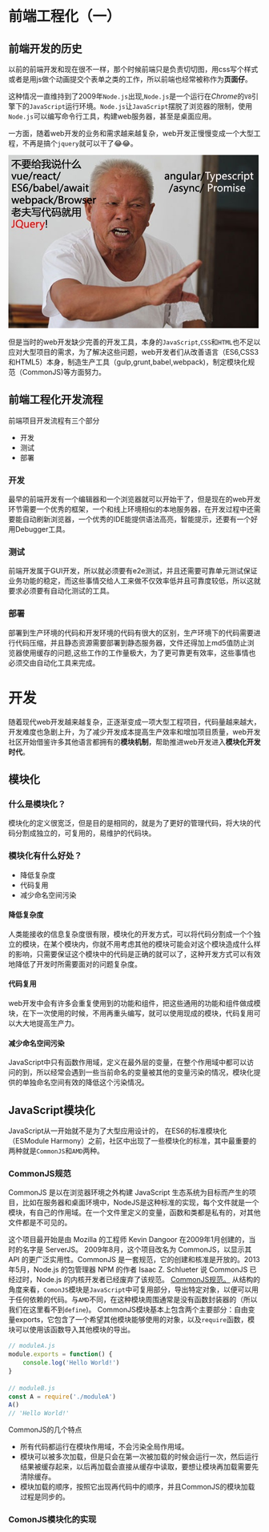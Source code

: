 # 前端工程化（一）
## 前端开发的历史
以前的前端开发和现在很不一样，那个时候前端只是负责切切图，用css写个样式或者是用js做个动画提交个表单之类的工作，所以前端也经常被称作为**页面仔**。

这种情况一直维持到了2009年`Node.js`出现,`Node.js`是一个运行在*Chrome*的`V8`引擎下的`JavaScript`运行环境。`Node.js`让`JavaScript`摆脱了浏览器的限制，使用`Node.js`可以编写命令行工具，构建web服务器，甚至是桌面应用。

一方面，随着web开发的业务和需求越来越复杂，web开发正慢慢变成一个大型工程，不再是搞个`jquery`就可以干了😂😂。

![avatar](/static/老夫写代码就用jQuery.jpg)

但是当时的web开发缺少完善的开发工具，本身的`JavaScript`,`CSS`和`HTML`也不足以应对大型项目的需求，为了解决这些问题，web开发者们从改善语言（ES6,CSS3和HTML5）本身，制造生产工具（gulp,grunt,babel,webpack)，制定模块化规范（CommonJS)等方面努力。
## 前端工程化开发流程
前端项目开发流程有三个部分
- 开发
- 测试
- 部署
### 开发
最早的前端开发有一个编辑器和一个浏览器就可以开始干了，但是现在的web开发环节需要一个优秀的框架，一个和线上环境相似的本地服务器，在开发过程中还需要能自动刷新浏览器，一个优秀的IDE能提供语法高亮，智能提示，还要有一个好用Debugger工具。
### 测试
前端开发属于GUI开发，所以就必须要有e2e测试，并且还需要可靠单元测试保证业务功能的稳定，而这些事情交给人工来做不仅效率低并且可靠度较低，所以这就要求必须要有自动化测试的工具。
### 部署
部署到生产环境的代码和开发环境的代码有很大的区别，生产环境下的代码需要进行代码压缩，并且静态资源需要部署到静态服务器，文件还得加上md5值防止浏览器使用缓存的问题,这些工作的工作量极大，为了更可靠更有效率，这些事情也必须交由自动化工具来完成。

# 开发
随着现代web开发越来越复杂，正逐渐变成一项大型工程项目，代码量越来越大，开发难度也急剧上升，为了减少开发成本提高生产效率和增加项目质量，web开发社区开始借鉴许多其他语言都拥有的**模块机制**，帮助推进web开发进入**模块化开发时代**。

## 模块化
### 什么是模块化？
模块化的定义很宽泛，但是目的是相同的，就是为了更好的管理代码，将大块的代码分割成独立的，可复用的，易维护的代码块。
### 模块化有什么好处？
- 降低复杂度
- 代码复用
- 减少命名空间污染
#### 降低复杂度
人类能接收的信息复杂度很有限，模块化的开发方式，可以将代码分割成一个个独立的模块，在某个模块内，你就不用考虑其他的模块可能会对这个模块造成什么样的影响，只需要保证这个模块中的代码是正确的就可以了，这种开发方式可以有效地降低了开发时所需要面对的问题复杂度。
#### 代码复用
web开发中会有许多会重复使用到的功能和组件，把这些通用的功能和组件做成模块，在下一次使用的时候，不用再重头编写，就可以使用现成的模块，代码复用可以大大地提高生产力。
#### 减少命名空间污染
JavaScript中只有函数作用域，定义在最外层的变量，在整个作用域中都可以访问的到，所以经常会遇到一些当前命名的变量被其他的变量污染的情况，模块化提供的单独命名空间有效的降低这个污染情况。
## JavaScript模块化
JavaScript从一开始就不是为了大型应用设计的，
在ES6的标准模块化（ESModule Harmony）之前，社区中出现了一些模块化的标准，其中最重要的两种就是`CommonJS`和`AMD`两种。

### CommonJS规范
CommonJS 是以在浏览器环境之外构建 JavaScript 生态系统为目标而产生的项目，比如在服务器和桌面环境中，NodeJS是这种标准的实现，每个文件就是一个模块，有自己的作用域。在一个文件里定义的变量，函数和类都是私有的，对其他文件都是不可见的。

这个项目最开始是由 Mozilla 的工程师 Kevin Dangoor 在2009年1月创建的，当时的名字是 ServerJS。
2009年8月，这个项目改名为 CommonJS，以显示其 API 的更广泛实用性。CommonJS 是一套规范，它的创建和核准是开放的。2013年5月，Node.js 的包管理器 NPM 的作者 Isaac Z. Schlueter 说 CommonJS 已经过时，Node.js 的内核开发者已经废弃了该规范。
[CommonJS规范。](https://zhaoda.net/webpack-handbook/commonjs.html)
从结构的角度来看，`ComonJS`模块是`JavaScript`中可复用部分，导出特定对象，以便可以用于任何依赖的代码。与`AMD`不同，在这种模块周围通常是没有函数封装器的（所以我们在这里看不到`define`)。
CommonJS模块基本上包含两个主要部分：自由变量exports，它包含了一个希望其他模块能够使用的对象，以及`require`函数，模块可以使用该函数导入其他模块的导出。
``` js
// moduleA.js
module.exports = function() {
    console.log('Hello World!')
}

// moduleB.js
const A = require('./moduleA')
A()
// 'Hello World!'
``` 
CommonJS的几个特点
- 所有代码都运行在模块作用域，不会污染全局作用域。
- 模块可以被多次加载，但是只会在第一次被加载的时候会运行一次，然后运行结果被缓存起来，以后再加载会直接从缓存中读取，要想让模块再加载需要先清除缓存。
- 模块加载的顺序，按照它出现再代码中的顺序，并且CommonJS的模块加载过程是同步的。
### ComonJS模块化的实现


